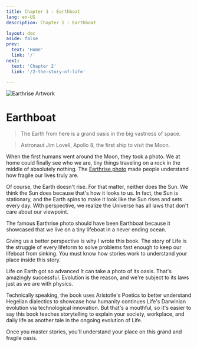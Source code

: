 ```yaml
---
title: Chapter 1 - Earthboat
lang: en-US
description: Chapter 1 - Earthboat

layout: doc
aside: false
prev:
  text: 'Home'
  link: '/'
next:
  text: 'Chapter 2'
  link: '/2-the-story-of-life'

---
```


![Earthrise Artwork](/assets/img/art-earthrise.png)

# Earthboat

>The Earth from here is a grand oasis in the big vastness of space.

> Astronaut Jim Lovell, Apollo 8, the first ship to visit the Moon.

When the first humans went around the Moon, they took a photo. We at home could finally see who we are, tiny things traveling on a rock in the middle of absolutely nothing. The [Earthrise photo](https://en.wikipedia.org/wiki/Earthrise) made people understand how fragile our lives truly are.

Of course, the Earth doesn't rise. For that matter, neither does the Sun. We think the Sun does because that's how it looks to us. In fact, the Sun is stationary, and the Earth spins to make it look like the Sun rises and sets every day. With perspective, we realize the Universe has all laws that don't care about our viewpoint.

The famous Earthrise photo should have been Earthboat because it showcased that we live on a tiny lifeboat in a never ending ocean.

Giving us a better perspective is why I wrote this book. The story of Life is the struggle of every lifeform to solve problems fast enough to keep our lifeboat from sinking. You must know how stories work to understand your place inside this story.

Life on Earth got so advanced It can take a photo of its oasis. That's amazingly successful. Evolution is the reason, and we're subject to its laws just as we are with physics.

Technically speaking, the book uses Aristotle's Poetics to better understand Hegelian dialectics to showcase how humanity continues Life's Darwinian evolution via technological innovation. But that's a mouthful, so it's easier to say this book teaches storytelling to explain your society, workplace, and daily life as another tale in the ongoing evolution of Life.

Once you master stories, you'll understand your place on this grand and fragile oasis.



